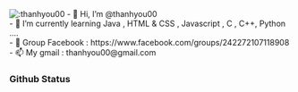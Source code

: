 <img src="https://count.getloli.com/get/@:thanhyou00" alt=":thanhyou00" />
- 👋 Hi, I’m @thanhyou00 <br>
- 🌱 I’m currently learning Java , HTML & CSS , Javascript , C , C++, Python .... <br>
- 💞️ Group Facebook : https://www.facebook.com/groups/242272107118908 <br>
- 📫 My gmail : thanhyou00@gmail.com
<h3> Github Status </h3>
<img src="https://github-readme-stats.vercel.app/api?username=thanhyou00&fbclid=IwAR0kRudl0zLTXfTZoh5ttwctAPdqvQHxM6w1Qsr7RQpqlsZBogou7TMikJs" alt="">


